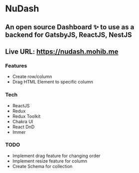 # NuDash

## An open source Dashboard ✨ to use as a backend for GatsbyJS, ReactJS, NestJS

## Live URL: https://nudash.mohib.me

### Features

- Create row/column
- Drag HTML Element to specific column

### Tech

- ReactJS
- Redux
- Redux Toolkit
- Chakra UI
- React DnD
- Immer

### TODO

- Implement drag feature for changing order
- Implement resize feature for column
- Create Schema for collection

